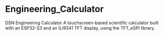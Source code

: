 # Engineering_Calculator
DSN Engineering Calculator A touchscreen-based scientific calculator built with an ESP32-S3 and an ILI9341 TFT display, using the TFT_eSPI library. 
